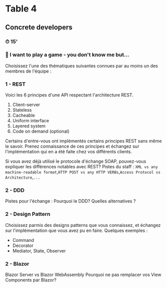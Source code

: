 # Table 4
## Concrete developers

### ⏱ 15' 

### 🤡 I want to play a game - you don't know me but...

Choisissez l'une des thématiques suivantes connues par au moins un des membres de l'équipe :


### 1 - REST
Voici les 6 principes d'une API respectant l'architecture REST.

1. Client–server
2. Stateless
3. Cacheable
4. Uniform interface
5. Layered system
6. Code on demand (optional)

Certains d'entre-vous ont implémentés certains principes REST sans même le savoir. 
Prenez connaissance de ces principes et échangez sur l'implémentation qui en a été faite chez vos différents clients.

Si vous avez déjà utilisé le protocole d'échange SOAP, pouvez-vous expliquer les différences notables avec REST?
Pistes du staff : ```XML vs any machine-readable format```,```HTTP POST vs any HTTP VERBs```,```Access Protocol vs Architecture```,```...``` 

### 2 - DDD
Pistes pour l'échange :
Pourquoi le DDD?
Quelles alternatives ?
### 2 - Design Pattern
Choisissez parmis des designs patterns que vous connaissez, et échangez sur l'implémentation que vous avez pu en faire.
Quelques exemples :
- Command
- Decorator
- Mediator, State, Observer


### 2 - Blazor
Blazor Server vs Blazor WebAssembly
Pourquoi ne pas remplacer vos View Components par Blazor?



